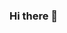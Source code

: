 ### Hi there 👋

<!--
**Horangi333/Horangi333** is a ✨ _special_ ✨ repository because its `README.md` (this file) appears on your GitHub profile.

Estou estudando na Alura
Estou me desenvolvendo na linguagem JavaScript
Utilizo esse espaço para minha organização e compartilhamento dos meu projetos desenvolvidos

-->
